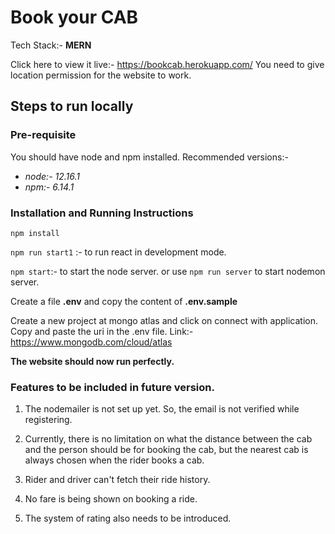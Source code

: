# Book your CAB 

Tech Stack:- **MERN**

Click here to view it live:- https://bookcab.herokuapp.com/
You need to give location permission for the website to work.

## Steps to run locally

### Pre-requisite
You should have node and npm installed. 
Recommended versions:- 
* *node:- 12.16.1*
* *npm:- 6.14.1*

### Installation and Running Instructions
`npm install`

`npm run start1` :- to run react in development mode.

`npm start`:- to start the node server. or use `npm run server` to start nodemon server.

Create a file **.env** and copy the content of **.env.sample**

Create a new project at mongo atlas and click on connect with application.
Copy and paste the uri in the .env file.
Link:- https://www.mongodb.com/cloud/atlas

**The website should now run perfectly.**

### Features to be included in future version.

1. The nodemailer is not set up yet. So, the email is not verified while registering.

2. Currently, there is no limitation on what the distance between the cab and the person should be for booking the cab, but the nearest cab is always chosen when the rider books a cab.

3. Rider and driver can't fetch their ride history.

4. No fare is being shown on booking a ride.

5. The system of rating also needs to be introduced.


        
 
